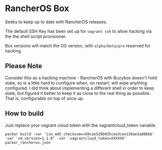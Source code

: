 # RancherOS Box

Seeks to keep up to date with RancherOS releases.

The default SSH Key has been set up for `vagrant ssh` to allow hacking via the the shell script provisioner.

Box versions will match the OS version, with `alpha/beta/pre` reserved for hacking

## Please Note
Consider this as a hacking machine - RancherOS with Buzybox doesn't hold state, so is a little hard to configure when, on restart, will wipe anything configured. I did think about implementing a different shell in order to keep state, but figured it better to keep it as close to the real thing as possible. That is, configurable on top of once up.

## How to build
Just replace your vagrant cloud token with the vagrantcloud_token variable.
```
packer build -var 'iso_md5_checksum=c69cae528b935cea3cee136ae3a086bb' -var 'vm_version=1.1.0' -var 'vagrantcloud_token=XXXXXX' packer_rancheros.json
```

